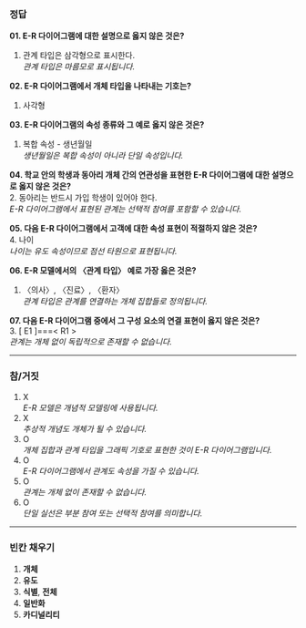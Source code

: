 ### **정답**

**01. E-R 다이어그램에 대한 설명으로 옳지 않은 것은?**  
1. 관계 타입은 삼각형으로 표시한다.  
   *관계 타입은 마름모로 표시됩니다.*

**02. E-R 다이어그램에서 개체 타입을 나타내는 기호는?**  
1. 사각형  

**03. E-R 다이어그램의 속성 종류와 그 예로 옳지 않은 것은?**  
1. 복합 속성 - 생년월일  
   *생년월일은 복합 속성이 아니라 단일 속성입니다.*

**04. 학교 안의 학생과 동아리 개체 간의 연관성을 표현한 E-R 다이어그램에 대한 설명으로 옳지 않은 것은?**  
2. 동아리는 반드시 가입 학생이 있어야 한다.  
   *E-R 다이어그램에서 표현된 관계는 선택적 참여를 포함할 수 있습니다.*

**05. 다음 E-R 다이어그램에서 고객에 대한 속성 표현이 적절하지 않은 것은?**  
4. 나이  
   *나이는 유도 속성이므로 점선 타원으로 표현됩니다.*

**06. E-R 모델에서의 〈관계 타입〉 예로 가장 옳은 것은?**  
1. 〈의사〉, 〈진료〉, 〈환자〉  
   *관계 타입은 관계를 연결하는 개체 집합들로 정의됩니다.*

**07. 다음 E-R 다이어그램 중에서 그 구성 요소의 연결 표현이 옳지 않은 것은?**  
3. [ E1 ]===< R1 >  
   *관계는 개체 없이 독립적으로 존재할 수 없습니다.*

---

### **참/거짓**

1. X  
   *E-R 모델은 개념적 모델링에 사용됩니다.*  
2. X  
   *추상적 개념도 개체가 될 수 있습니다.*  
3. O  
   *개체 집합과 관계 타입을 그래픽 기호로 표현한 것이 E-R 다이어그램입니다.*  
4. O  
   *E-R 다이어그램에서 관계도 속성을 가질 수 있습니다.*  
5. O  
   *관계는 개체 없이 존재할 수 없습니다.*  
6. O  
   *단일 실선은 부분 참여 또는 선택적 참여를 의미합니다.*  

---

### **빈칸 채우기**

1. **개체**  
2. **유도**  
3. **식별**, **전체**  
4. **일반화**  
5. **카디널리티**  
